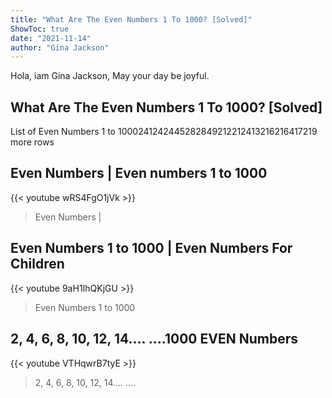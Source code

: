 ```yaml
---
title: "What Are The Even Numbers 1 To 1000? [Solved]"
ShowToc: true 
date: "2021-11-14"
author: "Gina Jackson" 
---
```


Hola, iam Gina Jackson, May your day be joyful.
## What Are The Even Numbers 1 To 1000? [Solved]
List of Even Numbers 1 to 1000241242445282849212212413216216417219 more rows

## Even Numbers | Even numbers 1 to 1000
{{< youtube wRS4FgO1jVk >}}
>Even Numbers | 

## Even Numbers 1 to 1000 | Even Numbers For Children
{{< youtube 9aH1IhQKjGU >}}
>Even Numbers 1 to 1000

## 2, 4, 6, 8, 10, 12, 14....    ....1000    EVEN Numbers
{{< youtube VTHqwrB7tyE >}}
>2, 4, 6, 8, 10, 12, 14.... ....

